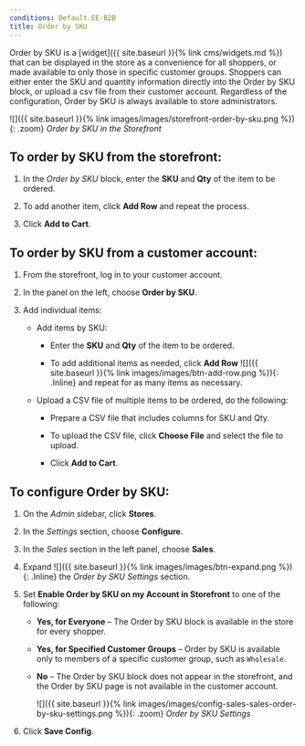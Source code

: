 ```yaml
---
conditions: Default.EE-B2B
title: Order by SKU
---
```


Order by SKU is a [widget]({{ site.baseurl }}{% link cms/widgets.md %}) that can be displayed in the store as a convenience for all shoppers, or made available to only those in specific customer groups. Shoppers can either enter the SKU and quantity information directly into the Order by SKU block, or upload a csv file from their customer account. Regardless of the configuration, Order by SKU is always available to store administrators.

![]({{ site.baseurl }}{% link images/images/storefront-order-by-sku.png %}){: .zoom}
_Order by SKU in the Storefront_

## To order by SKU from the storefront:

1. In the _Order by SKU_ block, enter the **SKU** and **Qty** of the item to be ordered.

1. To add another item, click **Add Row** and repeat the process.

1. Click **Add to Cart**.

## To order by SKU from a customer account:

1. From the storefront, log in to your customer account.

1. In the panel on the left, choose **Order by SKU**.

1. Add individual items:

    - Add items by SKU:

       - Enter the **SKU** and **Qty** of the item to be ordered.

       - To add additional items as needed, click **Add Row** ![]({{ site.baseurl }}{% link images/images/btn-add-row.png %}){: .Inline} and repeat for as many items as necessary.

    - Upload a CSV file of multiple items to be ordered, do the following:

       - Prepare a CSV file that includes columns for SKU and Qty.

       - To upload the CSV file, click **Choose File** and select the file to upload.

       - Click **Add to Cart**.

## To configure Order by SKU:

1. On the _Admin_ sidebar, click **Stores**.

1. In the _Settings_ section, choose **Configure**.

1. In the _Sales_ section in the left panel, choose **Sales**.

1. Expand ![]({{ site.baseurl }}{% link images/images/btn-expand.png %}){: .Inline} the _Order by SKU Settings_ section.

1. Set **Enable Order by SKU on my Account in Storefront** to one of the following:

    - **Yes, for Everyone** – The Order by SKU block is available in the store for every shopper.
    - **Yes, for Specified Customer Groups** – Order by SKU is available only to members of a specific customer group, such as `Wholesale`.
    - **No** – The Order by SKU block does not appear in the storefront, and the Order by SKU page is not available in the  customer account.

      ![]({{ site.baseurl }}{% link images/images/config-sales-sales-order-by-sku-settings.png %}){: .zoom}
      _Order by SKU Settings_

1. Click **Save Config**.
